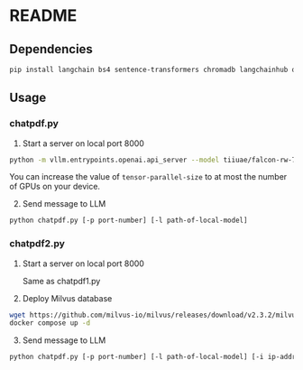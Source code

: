 # README

## Dependencies

```bash
pip install langchain bs4 sentence-transformers chromadb langchainhub openai==0.28.1 pymilvus sanic
```

## Usage

### chatpdf.py

1. Start a server on local port 8000

```bash
python -m vllm.entrypoints.openai.api_server --model tiiuae/falcon-rw-7b --tensor-parallel-size 1
```

You can increase the value of `tensor-parallel-size` to at most the number of GPUs on your device.

2. Send message to LLM

```bash
python chatpdf.py [-p port-number] [-l path-of-local-model]
```

### chatpdf2.py


1. Start a server on local port 8000

    Same as chatpdf1.py

2. Deploy Milvus database

```bash
wget https://github.com/milvus-io/milvus/releases/download/v2.3.2/milvus-standalone-docker-compose-gpu.yml -O docker-compose.yml
docker compose up -d
```

3. Send message to LLM

```bash
python chatpdf.py [-p port-number] [-l path-of-local-model] [-i ip-address-of-milvus]
```

